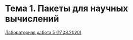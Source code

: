 # Тема 1. Пакеты для научных вычислений

[Лабораторная работа 5 (17.03.2020)](https://repl.it/@ulyaakwatore/Sem-6-Lr-5#main.py)
